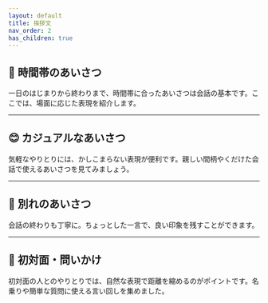 ```yaml
---
layout: default
title: 挨拶文
nav_order: 2
has_children: true
---
```


## 🌄 時間帯のあいさつ

一日のはじまりから終わりまで、時間帯に合ったあいさつは会話の基本です。ここでは、場面に応じた表現を紹介します。

---

## 😊 カジュアルなあいさつ

気軽なやりとりには、かしこまらない表現が便利です。親しい間柄やくだけた会話で使えるあいさつを見てみましょう。

---

## 👋 別れのあいさつ

会話の終わりも丁寧に。ちょっとした一言で、良い印象を残すことができます。

---

## 🤝 初対面・問いかけ

初対面の人とのやりとりでは、自然な表現で距離を縮めるのがポイントです。名乗りや簡単な質問に使える言い回しを集めました。
